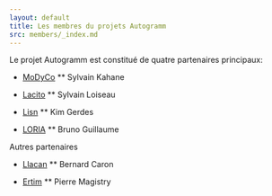 ```yaml
---
layout: default
title: Les membres du projets Autogramm
src: members/_index.md
---
```


Le projet Autogramm est constitué de quatre partenaires principaux:

  
 * [MoDyCo](https://modyco.fr/)
 ** Sylvain Kahane
 
 * [Lacito](https://www.lacito.cnrs.fr/)
 ** Sylvain Loiseau
 
 * [Lisn](https://www.lisn.upsaclay.fr/)
 ** Kim Gerdes
 
 * [LORIA](https://www.loria.fr)
 ** Bruno Guillaume
 
 
 Autres partenaires
 
 * [Llacan](https://llacan.cnrs.fr/)
 ** Bernard Caron
 
 * [Ertim](https://er-tim.fr/)
 ** Pierre Magistry 

